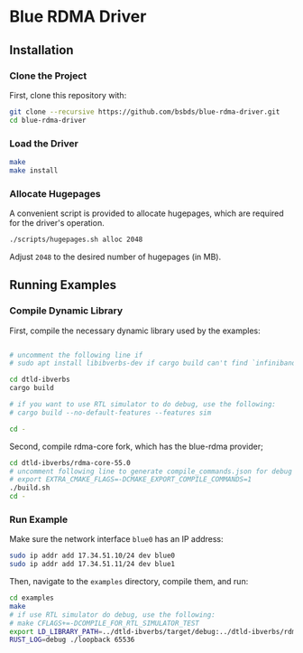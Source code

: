 # Blue RDMA Driver

## Installation

### Clone the Project

First, clone this repository with:

```bash
git clone --recursive https://github.com/bsbds/blue-rdma-driver.git
cd blue-rdma-driver
```

### Load the Driver

```bash
make
make install
```

### Allocate Hugepages

A convenient script is provided to allocate hugepages, which are required for the driver's operation.

```bash
./scripts/hugepages.sh alloc 2048
```
Adjust `2048` to the desired number of hugepages (in MB).

## Running Examples

### Compile Dynamic Library

First, compile the necessary dynamic library used by the examples:

```bash

# uncomment the following line if 
# sudo apt install libibverbs-dev if cargo build can't find `infiniband/verbs_api.h`

cd dtld-ibverbs
cargo build

# if you want to use RTL simulator to do debug, use the following:
# cargo build --no-default-features --features sim

cd -
```

Second, compile rdma-core fork, which has the blue-rdma provider;
```bash
cd dtld-ibverbs/rdma-core-55.0
# uncomment following line to generate compile_commands.json for debug
# export EXTRA_CMAKE_FLAGS=-DCMAKE_EXPORT_COMPILE_COMMANDS=1
./build.sh
cd -
```

### Run Example

Make sure the network interface `blue0` has an IP address:
```bash
sudo ip addr add 17.34.51.10/24 dev blue0
sudo ip addr add 17.34.51.11/24 dev blue1
```

Then, navigate to the `examples` directory, compile them, and run:

```bash
cd examples
make
# if use RTL simulator do debug, use the following:
# make CFLAGS+=-DCOMPILE_FOR_RTL_SIMULATOR_TEST
export LD_LIBRARY_PATH=../dtld-ibverbs/target/debug:../dtld-ibverbs/rdma-core-55.0/build/lib
RUST_LOG=debug ./loopback 65536
```
